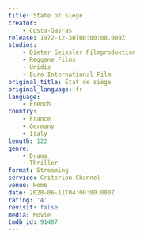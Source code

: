 ```yaml
---
title: State of Siege
creator:
    - Costa-Gavras
release: 1972-12-30T00:00:00.000Z
studios:
    - Dieter Geissler Filmproduktion
    - Reggane Films
    - Unidis
    - Euro International Film
original_title: État de siège
original_language: fr
language:
    - French
country:
    - France
    - Germany
    - Italy
length: 122
genre:
    - Drama
    - Thriller
format: Streaming
service: Criterion Channel
venue: Home
date: 2020-06-11T04:00:00.000Z
rating: '4'
revisit: false
media: Movie
tmdb_id: 91487
---
```



